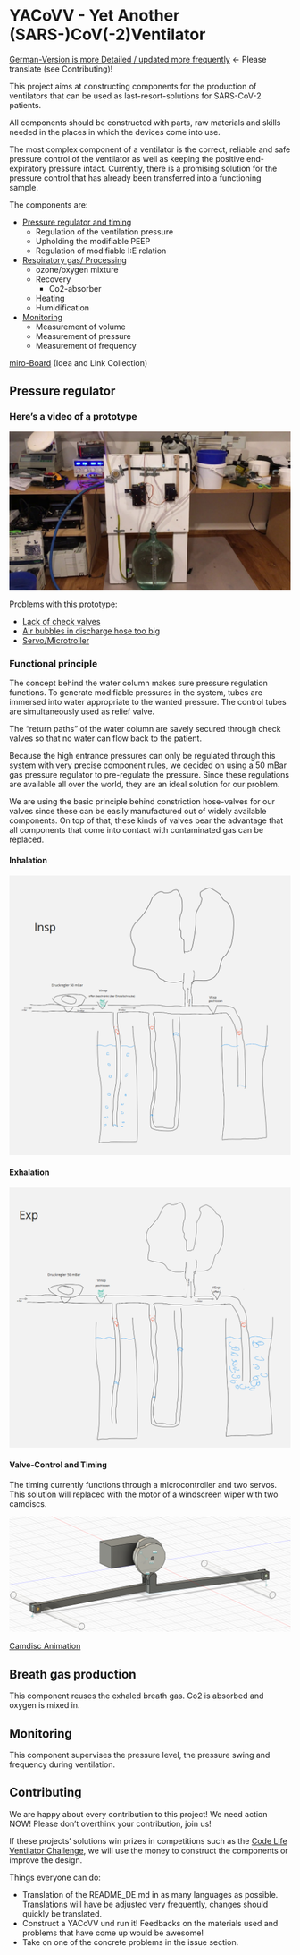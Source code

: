 # YACoVV - Yet Another (SARS-)CoV(-2)Ventilator

[German-Version is more Detailed / updated more frequently](README_DE.md) <- Please translate (see Contributing)!

This project aims at constructing components for the production of ventilators that can be used as last-resort-solutions for SARS-CoV-2 patients. 

All components should be constructed with parts, raw materials and skills needed in the places in which the devices come into use. 

The most complex component of a ventilator is the correct, reliable and safe pressure control of the ventilator as well as keeping the positive end-expiratory pressure intact. Currently, there is a promising solution for the pressure control that has already been transferred into a functioning sample.

The components are:
- [Pressure regulator and timing](#Pressure%20regulator)
    - Regulation of the ventilation pressure
    - Upholding the modifiable PEEP
    - Regulation of modifiable I:E relation
- [Respiratory gas/ Processing](#Breath%20gas%20production)
    - ozone/oxygen mixture
    - Recovery
        - Co2-absorber 
    - Heating 
    - Humidification
- [Monitoring](#Monitoring)
    - Measurement of volume
    - Measurement of pressure
    - Measurement of frequency

[miro-Board](https://miro.com/app/board/o9J_kuxCsRI=/) (Idea and Link Collection)

## Pressure regulator
### Here’s a video of a prototype

[![Prototype](img/prototype.jpg)](https://www.youtube.com/watch?v=eBIlyaHW4l0)

Problems with this prototype:
- [Lack of check valves](https://github.com/auenkind/YACoVV/issues/3)
- [Air bubbles in discharge hose too big](https://github.com/auenkind/YACoVV/issues/1)
- [Servo/Microtroller](https://github.com/auenkind/YACoVV/issues/2)

### Functional principle
The concept behind the water column makes sure pressure regulation functions. To generate modifiable pressures in the system, tubes are immersed into water appropriate to the wanted pressure. The control tubes are simultaneously used as relief valve. 

The “return paths” of the water column are savely secured through check valves so that no water can flow back to the patient.

Because the high entrance pressures can only be regulated through this system with very precise component rules, we decided on using a 50 mBar gas pressure regulator to pre-regulate the pressure. Since these regulations are available all over the world, they are an ideal solution for our problem.

We are using the basic principle behind constriction hose-valves for our valves since these can be easily manufactured out of widely available components. On top of that, these kinds of valves bear the advantage that all components that come into contact with contaminated gas can be replaced. 

#### Inhalation
![inhalation](img/insp.png)
#### Exhalation
![exhalation](img/exp.png)

#### Valve-Control and Timing

The timing currently functions through a microcontroller and two servos. This solution will replaced with the motor of a windscreen wiper with two camdiscs.

[![Camdiscs](img/camdisc.png)](https://autode.sk/3dx6EbZ)

[Camdisc Animation](https://autode.sk/3dx6EbZ)

## Breath gas production
This component reuses the exhaled breath gas. Co2 is absorbed and oxygen is mixed in. 

## Monitoring
This component supervises the pressure level, the pressure swing and frequency during ventilation.

## Contributing
We are happy about every contribution to this project! We need action NOW! Please don’t overthink your contribution, join us!

If these projects’ solutions win prizes in competitions such as the [Code Life Ventilator Challenge](https://www.agorize.com/en/challenges/code-life-challenge?lang=en), we will use the money to construct the components or improve the design.

Things everyone can do:
- Translation of the README_DE.md in as many languages as possible. Translations will have be adjusted very frequently, changes should quickly be translated.
- Construct a YACoVV und run it! Feedbacks on the materials used and problems that have come up would be awesome!
- Take on one of the concrete problems in the issue section.
